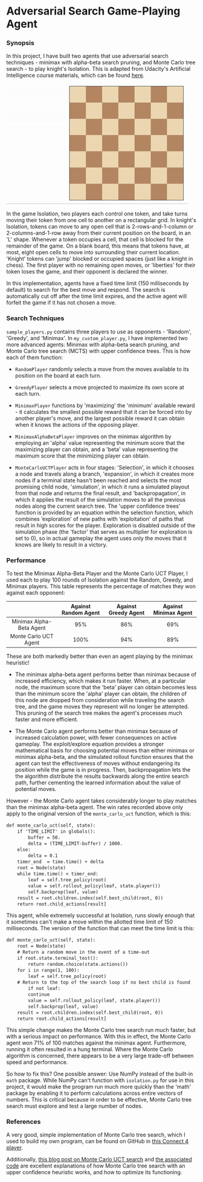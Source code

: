 # Adversarial Search Game-Playing Agent

### Synopsis

In this project, I have built two agents that use adversarial search techniques - minimax with alpha-beta search pruning, and Monte Carlo tree search - to play knight's Isolation. This is adapted from Udacity's Artificial Intelligence course materials, which can be found [here](https://github.com/udacity/artificial-intelligence/tree/master/Projects/3_Adversarial%20Search).

![Example game of isolation on a square board](viz.gif)

In the game Isolation, two players each control one token, and take turns moving their token from one cell to another on a rectangular grid. In knight's Isolation, tokens can move to any open cell that is 2-rows-and-1-column or 2-columns-and-1-row away from their current position on the board, in an 'L' shape. Whenever a token occupies a cell, that cell is blocked for the remainder of the game. On a blank board, this means that tokens have, at most, eight open cells to move into surrounding their current location. 'Knight' tokens can 'jump' blocked or occupied spaces (just like a knight in chess). The first player with no remaining open moves, or 'liberties' for their token loses the game, and their opponent is declared the winner.

In this implementation, agents have a fixed time limit (150 milliseconds by default) to search for the best move and respond. The search is automatically cut off after the time limit expires, and the active agent will forfeit the game if it has not chosen a move.

### Search Techniques

`sample_players.py` contains three players to use as opponents - 'Random', 'Greedy', and 'Minimax'. In `my_custom_player.py`, I have implemented two more advanced agents: Minimax with alpha-beta search pruning, and Monte Carlo tree search (MCTS) with upper confidence trees. This is how each of them function:

- `RandomPlayer` randomly selects a move from the moves available to its position on the board at each turn.

- `GreedyPlayer` selects a move projected to maximize its own score at each turn.

- `MinimaxPlayer` functions by 'maximizing' the 'minimum' available reward - it calculates the smallest possible reward that it can be forced into by another player's move, and the largest possible reward it can obtain when it knows the actions of the opposing player.

- `MinimaxAlphaBetaPlayer` improves on the minimax algorithm by employing an 'alpha' value representing the minimum score that the maximizing player can obtain, and a 'beta' value representing the maximum score that the minimizing player can obtain.

- `MonteCarloUCTPlayer` acts in four stages: 'Selection', in which it chooses a node and travels along a branch, 'expansion', in which it creates more nodes if a terminal state hasn't been reached and selects the most promising child node, 'simulation', in which it runs a simulated playout from that node and returns the final result, and 'backpropagation', in which it applies the result of the simulation moves to all the previous nodes along the current search tree. The 'upper confidence trees' function is provided by an equation within the selection function, which combines ‘exploration' of new paths with ‘exploitation' of paths that result in high scores for the player. Exploration is disabled outside of the simulation phase (the 'factor' that serves as multiplier for exploration is set to 0), so in actual gameplay the agent uses only the moves that it knows are likely to result in a victory.

### Performance

To test the Minimax Alpha-Beta Player and the Monte Carlo UCT Player, I used each to play 100 rounds of Isolation against the Random, Greedy, and Minimax players. This table represents the percentage of matches they won against each opponent:

|| Against Random Agent | Against Greedy Agent | Against Minimax Agent |
|:-:|:-:|:-:|:-:|
| Minimax Alpha-Beta Agent | 95% | 86% | 69% |
| Monte Carlo UCT Agent | 100% | 94% | 89% |

These are both markedly better than even an agent playing by the minimax heuristic!

- The minimax alpha-beta agent performs better than minimax because of increased efficiency, which makes it run faster. When, at a particular node, the maximum score that the 'beta' player can obtain becomes less than the minimum score the 'alpha' player can obtain, the children of this node are dropped from consideration while traveling the search tree, and the game moves they represent will no longer be attempted. This pruning of the search tree makes the agent's processes much faster and more efficient.

- The Monte Carlo agent performs better than minimax because of increased calculation power, with fewer consequences on active gameplay. The exploit/explore equation provides a stronger mathematical basis for choosing potential moves than either minimax or minimax alpha-beta, and the simulated rollout function ensures that the agent can test the effectiveness of moves without endangering its position while the game is in progress. Then, backpropagation lets the the algorithm distribute the results backwards along the entire search path, further cementing the learned information about the value of potential moves.

However - the Monte Carlo agent takes considerably longer to play matches than the minimax alpha-beta agent. The win rates recorded above only apply to the original version of the `monte_carlo_uct` function, which is this:

```
def monte_carlo_uct(self, state):
    if 'TIME_LIMIT' in globals():
        buffer = 50.
        delta = (TIME_LIMIT-buffer) / 1000.
    else:
        delta = 0.1
    timer_end  = time.time() + delta
    root = Node(state)
    while time.time() < timer_end:
        leaf = self.tree_policy(root)
		value = self.rollout_policy(leaf, state.player())
        self.backprop(leaf, value)
    result = root.children.index(self.best_child(root, 0))
    return root.child_actions[result]
```

This agent, while extremely successful at Isolation, runs slowly enough that it sometimes can't make a move within the allotted time limit of 150 milliseconds. The version of the function that can meet the time limit is this:

``` 
def monte_carlo_uct(self, state):
	root = Node(state)
	# Return a random move in the event of a time-out
	if root.state.terminal_test():
		return random.choice(state.actions())
	for i in range(1, 100):
        leaf = self.tree_policy(root)
	# Return to the top of the search loop if no best child is found
        if not leaf:
		continue
        value = self.rollout_policy(leaf, state.player())
        self.backprop(leaf, value)
    result = root.children.index(self.best_child(root, 0))
    return root.child_actions[result]
```

This simple change makes the Monte Carlo tree search run much faster, but with a serious impact on performance. With this in effect, the Monte Carlo agent won 71% of 100 matches against the minimax agent. Furthermore, running it often resulted in a hung terminal. Where the Monte Carlo algorithm is concerned, there appears to be a very large trade-off between speed and performance.

So how to fix this? One possible answer: Use NumPy instead of the built-in `math` package. While NumPy can't function with `isolation.py` for use in this project, it would make the program run much more quickly than the 'math' package by enabling it to perform calculations across entire vectors of numbers. This is critical because in order to be effective, Monte Carlo tree search must explore and test a large number of nodes.

### References

A very good, simple implementation of Monte Carlo tree search, which I used to build my own program, can be found on GitHub in [this Connect 4 player](https://github.com/Alfo5123/Connect4).

Additionally, [this blog post on Monte Carlo UCT search](http://www.moderndescartes.com/essays/deep_dive_mcts/) and [the associated code](https://github.com/brilee/python_uct) are excellent explanations of how Monte Carlo tree search with an upper confidence heuristic works, and how to optimize its functioning.
